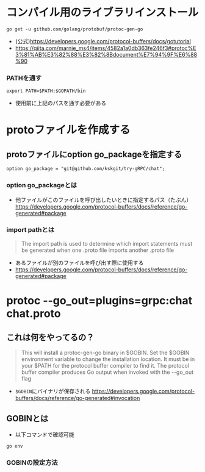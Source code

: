 # コンパイル用のライブラリインストール
```
go get -u github.com/golang/protobuf/protoc-gen-go
```
- (公式)https://developers.google.com/protocol-buffers/docs/gotutorial
- https://qiita.com/marnie_ms4/items/4582a1a0db363fe246f3#protoc%E3%81%AB%E3%82%88%E3%82%8Bdocument%E7%94%9F%E6%88%90

### PATHを通す
```
export PATH=$PATH:$GOPATH/bin
```
- 使用前に上記のパスを通す必要がある


# protoファイルを作成する
## protoファイルにoption go_packageを指定する
```
option go_package = "git@github.com/kskgit/try-gRPC/chat";
```

### option go_packageとは
- 他ファイルがこのファイルを呼び出したいときに指定するパス（たぶん）
https://developers.google.com/protocol-buffers/docs/reference/go-generated#package


### import pathとは
>The import path is used to determine which import statements must be generated when one .proto file imports another .proto file
- あるファイルが別のファイルを呼び出す際に使用する
- https://developers.google.com/protocol-buffers/docs/reference/go-generated#package

# protoc --go_out=plugins=grpc:chat chat.proto
## これは何をやってるの？
>This will install a protoc-gen-go binary in $GOBIN. Set the $GOBIN environment variable to change the installation location. It must be in your $PATH for the protocol buffer compiler to find it. The protocol buffer compiler produces Go output when invoked with the --go_out flag
- `$GOBIN`にバイナリが保存される
https://developers.google.com/protocol-buffers/docs/reference/go-generated#invocation

## GOBINとは
- 以下コマンドで確認可能
```
go env
```

### GOBINの設定方法

